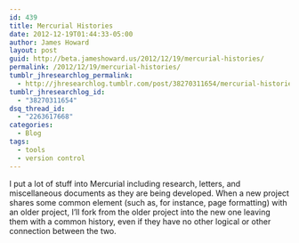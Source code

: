 ```yaml
---
id: 439
title: Mercurial Histories
date: 2012-12-19T01:44:33-05:00
author: James Howard
layout: post
guid: http://beta.jameshoward.us/2012/12/19/mercurial-histories/
permalink: /2012/12/19/mercurial-histories/
tumblr_jhresearchlog_permalink:
  - http://jhresearchlog.tumblr.com/post/38270311654/mercurial-histories
tumblr_jhresearchlog_id:
  - "38270311654"
dsq_thread_id:
  - "2263617668"
categories:
  - Blog
tags:
  - tools
  - version control
---
```

I put a lot of stuff into Mercurial including research, letters, and miscellaneous documents as they are being developed. When a new project shares some common element (such as, for instance, page formatting) with an older project, I’ll fork from the older project into the new one leaving them with a common history, even if they have no other logical or other connection between the two.
